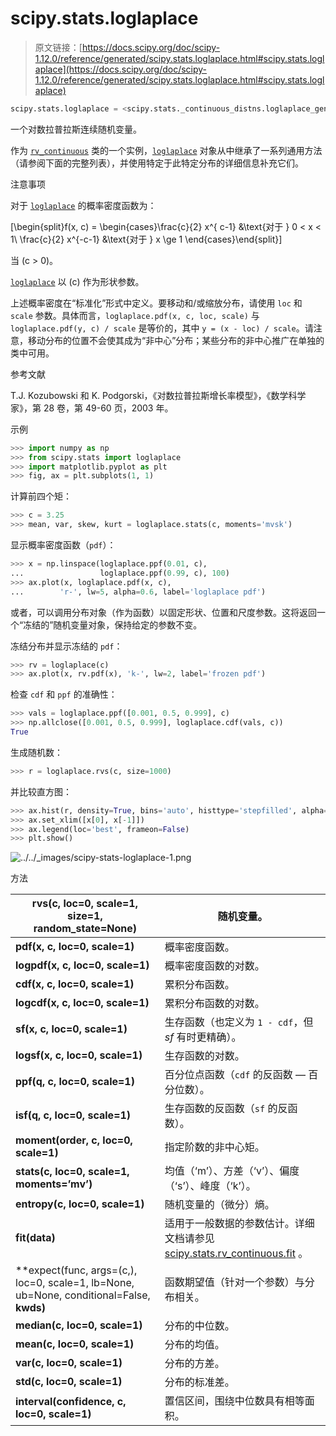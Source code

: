# scipy.stats.loglaplace

> 原文链接：[https://docs.scipy.org/doc/scipy-1.12.0/reference/generated/scipy.stats.loglaplace.html#scipy.stats.loglaplace](https://docs.scipy.org/doc/scipy-1.12.0/reference/generated/scipy.stats.loglaplace.html#scipy.stats.loglaplace)

```py
scipy.stats.loglaplace = <scipy.stats._continuous_distns.loglaplace_gen object>
```

一个对数拉普拉斯连续随机变量。

作为 [`rv_continuous`](scipy.stats.rv_continuous.html#scipy.stats.rv_continuous "scipy.stats.rv_continuous") 类的一个实例，[`loglaplace`](#scipy.stats.loglaplace "scipy.stats.loglaplace") 对象从中继承了一系列通用方法（请参阅下面的完整列表），并使用特定于此特定分布的详细信息补充它们。

注意事项

对于 [`loglaplace`](#scipy.stats.loglaplace "scipy.stats.loglaplace") 的概率密度函数为：

\[\begin{split}f(x, c) = \begin{cases}\frac{c}{2} x^{ c-1} &\text{对于 } 0 < x < 1\\ \frac{c}{2} x^{-c-1} &\text{对于 } x \ge 1 \end{cases}\end{split}\]

当 \(c > 0\)。

[`loglaplace`](#scipy.stats.loglaplace "scipy.stats.loglaplace") 以 \(c\) 作为形状参数。

上述概率密度在“标准化”形式中定义。要移动和/或缩放分布，请使用 `loc` 和 `scale` 参数。具体而言，`loglaplace.pdf(x, c, loc, scale)` 与 `loglaplace.pdf(y, c) / scale` 是等价的，其中 `y = (x - loc) / scale`。请注意，移动分布的位置不会使其成为“非中心”分布；某些分布的非中心推广在单独的类中可用。

参考文献

T.J. Kozubowski 和 K. Podgorski，《对数拉普拉斯增长率模型》，《数学科学家》，第 28 卷，第 49-60 页，2003 年。

示例

```py
>>> import numpy as np
>>> from scipy.stats import loglaplace
>>> import matplotlib.pyplot as plt
>>> fig, ax = plt.subplots(1, 1) 
```

计算前四个矩：

```py
>>> c = 3.25
>>> mean, var, skew, kurt = loglaplace.stats(c, moments='mvsk') 
```

显示概率密度函数（`pdf`）：

```py
>>> x = np.linspace(loglaplace.ppf(0.01, c),
...                 loglaplace.ppf(0.99, c), 100)
>>> ax.plot(x, loglaplace.pdf(x, c),
...        'r-', lw=5, alpha=0.6, label='loglaplace pdf') 
```

或者，可以调用分布对象（作为函数）以固定形状、位置和尺度参数。这将返回一个“冻结的”随机变量对象，保持给定的参数不变。

冻结分布并显示冻结的 `pdf`：

```py
>>> rv = loglaplace(c)
>>> ax.plot(x, rv.pdf(x), 'k-', lw=2, label='frozen pdf') 
```

检查 `cdf` 和 `ppf` 的准确性：

```py
>>> vals = loglaplace.ppf([0.001, 0.5, 0.999], c)
>>> np.allclose([0.001, 0.5, 0.999], loglaplace.cdf(vals, c))
True 
```

生成随机数：

```py
>>> r = loglaplace.rvs(c, size=1000) 
```

并比较直方图：

```py
>>> ax.hist(r, density=True, bins='auto', histtype='stepfilled', alpha=0.2)
>>> ax.set_xlim([x[0], x[-1]])
>>> ax.legend(loc='best', frameon=False)
>>> plt.show() 
```

![../../_images/scipy-stats-loglaplace-1.png](../Images/1c2ffd446bc538afe09d9bf09e41a92c.png)

方法

| **rvs(c, loc=0, scale=1, size=1, random_state=None)** | 随机变量。 |
| --- | --- |
| **pdf(x, c, loc=0, scale=1)** | 概率密度函数。 |
| **logpdf(x, c, loc=0, scale=1)** | 概率密度函数的对数。 |
| **cdf(x, c, loc=0, scale=1)** | 累积分布函数。 |
| **logcdf(x, c, loc=0, scale=1)** | 累积分布函数的对数。 |
| **sf(x, c, loc=0, scale=1)** | 生存函数（也定义为 `1 - cdf`，但 *sf* 有时更精确）。 |
| **logsf(x, c, loc=0, scale=1)** | 生存函数的对数。 |
| **ppf(q, c, loc=0, scale=1)** | 百分位点函数（`cdf` 的反函数 — 百分位数）。 |
| **isf(q, c, loc=0, scale=1)** | 生存函数的反函数（`sf` 的反函数）。 |
| **moment(order, c, loc=0, scale=1)** | 指定阶数的非中心矩。 |
| **stats(c, loc=0, scale=1, moments=’mv’)** | 均值（‘m’）、方差（‘v’）、偏度（‘s’）、峰度（‘k’）。 |
| **entropy(c, loc=0, scale=1)** | 随机变量的（微分）熵。 |
| **fit(data)** | 适用于一般数据的参数估计。详细文档请参见 [scipy.stats.rv_continuous.fit](https://docs.scipy.org/doc/scipy/reference/generated/scipy.stats.rv_continuous.fit.html#scipy.stats.rv_continuous.fit) 。 |
| **expect(func, args=(c,), loc=0, scale=1, lb=None, ub=None, conditional=False, **kwds)** | 函数期望值（针对一个参数）与分布相关。 |
| **median(c, loc=0, scale=1)** | 分布的中位数。 |
| **mean(c, loc=0, scale=1)** | 分布的均值。 |
| **var(c, loc=0, scale=1)** | 分布的方差。 |
| **std(c, loc=0, scale=1)** | 分布的标准差。 |
| **interval(confidence, c, loc=0, scale=1)** | 置信区间，围绕中位数具有相等面积。 |
